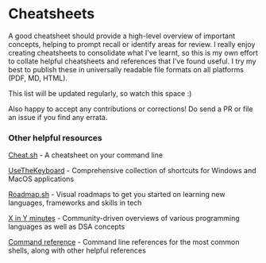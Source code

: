 # Cheatsheets
A good cheatsheet should provide a high-level overview of important concepts, helping to prompt recall or identify areas for review. I really enjoy creating cheatsheets to consolidate what I've learnt, so this is my own effort to collate helpful cheatsheets and references that I've found useful. I try my best to publish these in universally readable file formats on all platforms (PDF, MD, HTML).

This list will be updated regularly, so watch this space :)

Also happy to accept any contributions or corrections! Do send a PR or file an issue if you find any errata.

### Other helpful resources

[Cheat.sh](https://github.com/chubin/cheat.sh) - A cheatsheet on your command line

[UseTheKeyboard](https://usethekeyboard.com/) - Comprehensive collection of shortcuts for Windows and MacOS applications

[Roadmap.sh](https://roadmap.sh/) - Visual roadmaps to get you started on learning new languages, frameworks and skills in tech

[X in Y minutes](https://learnxinyminutes.com/) - Community-driven overviews of various programming languages as well as DSA concepts

[Command reference](https://ss64.com/) - Command line references for the most common shells, along with other helpful references
